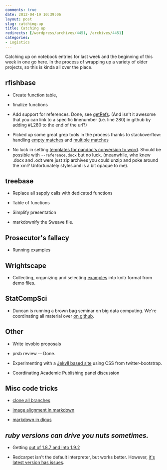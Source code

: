 ```yaml
---
comments: true
date: 2012-04-19 10:39:06
layout: post
slug: catching-up
title: Catching up
redirects: [/wordpress/archives/4451, /archives/4451]
categories:
- Logistics
---
```


Catching up on notebook entries for last week and the beginning of this week in one go here.  In the process of wrapping up a variety of older projects, so this is kinda all over the place.



## rfishbase







  * Create function table, 


  * finalize functions


  * Add support for references.  Done, see [getRefs](https://github.com/ropensci/rfishbase/blob/master/R/analysis.R#L280). (And isn't it awesome that you can link to a specific linenumber (i.e. line 280) in github by adding #L280 to the end of the url?)  


  * Picked up some great grep tools in the process thanks to stackoverflow: handling [empty matches](http://stackoverflow.com/questions/10214604/gsub-return-an-empty-string-when-no-match-is-found) and [multiple matches](http://stackoverflow.com/questions/10215142/gsub-to-return-all-matches-of-an-expression-instead-of-just-the-last-match)


  * No luck in setting [templates for pandoc's conversion to word](http://johnmacfarlane.net/pandoc/demo/example9/options.html).  Should be possible with `--reference.docx` but no luck.  (meanwhile, who knew .docx and .odt were just zip archives you could unzip and poke around the xml?  Unfortunately styles.xml is a bit opaque to me).  





## treebase







  * Replace all sapply calls with dedicated functions


  * Table of functions


  * Simplify presentation


  * markdownify the Sweave file.





## Prosecutor's fallacy







  * Running examples 





## Wrightscape







  * Collecting, organizing and selecting [examples](https://github.com/cboettig/wrightscape/blob/master/inst/examples) into knitr format from demo files.  





## StatCompSci







  * Duncan is running a brown bag seminar on big data computing.  We're coordinating all material over [on github](https://github.com/StatComputingUCDavis/Spring12BBSeminar).  





## Other







  * Write ievobio proposals


  * prsb review -- Done.


  * Experimenting with a [Jekyll based site](cboettig.github.com) using CSS from twitter-bootstrap.  


  * Coordinating Academic Publishing panel discussion





## Misc code tricks







  * [clone all branches](http://stackoverflow.com/questions/67699/how-do-i-clone-all-remote-branches-with-git)


  * [image alignment in markdown](http://stackoverflow.com/questions/255170/markdown-and-image-alignment)


  * [markdown in diqus](http://code.lancepollard.com/jquery-disqus-plugin)





## _ruby versions can drive you nuts sometimes._







  * Getting [out of 1.8.7 and into 1.9.2](http://askubuntu.com/questions/91693/how-do-you-uninstall-ruby-1-8-7-and-install-ruby-1-9-2)


  * Redcarpet isn't the default interpreter, but works better. However, [it's latest version has issues](http://stackoverflow.com/questions/8395347/gollum-wiki-undefined-method-new-for-redcarpetmodule).



